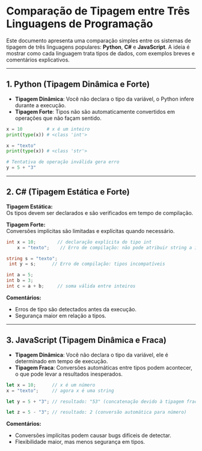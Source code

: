 # Comparação de Tipagem entre Três Linguagens de Programação

Este documento apresenta uma comparação simples entre os sistemas de tipagem de três linguagens populares: **Python**, **C#** e **JavaScript**. A ideia é mostrar como cada linguagem trata tipos de dados, com exemplos breves e comentários explicativos.

---

## 1. Python (Tipagem Dinâmica e Forte)

- **Tipagem Dinâmica**: Você não declara o tipo da variável, o Python infere durante a execução.
- **Tipagem Forte**: Tipos não são automaticamente convertidos em operações que não façam sentido.

```python
x = 10         # x é um inteiro
print(type(x)) # <class 'int'>

x = "texto"    
print(type(x)) # <class 'str'>

# Tentativa de operação inválida gera erro
y = 5 + "3"    
```

---

## 2. C# (Tipagem Estática e Forte)

**Tipagem Estática:**  
Os tipos devem ser declarados e são verificados em tempo de compilação.

**Tipagem Forte:**  
Conversões implícitas são limitadas e explícitas quando necessário.

```csharp
int x = 10;        // declaração explícita do tipo int
    x = "texto";    // Erro de compilação: não pode atribuir string a int

string s = "texto"; 
 int y = s;      // Erro de compilação: tipos incompatíveis

int a = 5;
int b = 3;
int c = a + b;     // soma válida entre inteiros

```

**Comentários:**

- Erros de tipo são detectados antes da execução.
- Segurança maior em relação a tipos.

---

## 3. JavaScript (Tipagem Dinâmica e Fraca)

- **Tipagem Dinâmica**: Você não declara o tipo da variável, ele é determinado em tempo de execução.
- **Tipagem Fraca**: Conversões automáticas entre tipos podem acontecer, o que pode levar a resultados inesperados.

```javascript
let x = 10;      // x é um número
x = "texto";     // agora x é uma string

let y = 5 + "3"; // resultado: "53" (concatenação devido à tipagem fraca)

let z = 5 - "3"; // resultado: 2 (conversão automática para número)
```

**Comentários:**

- Conversões implícitas podem causar bugs difíceis de detectar.
- Flexibilidade maior, mas menos segurança em tipos.
